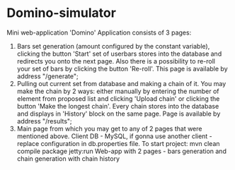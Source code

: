 # Domino-simulator
Mini web-application 'Domino'
Application consists of 3 pages:
1) Bars set generation (amount configured by the constant variable), clicking the button 'Start' set of userbars stores into the database and redirects you onto the next page. Also there is a possibility to re-roll your set of bars by clicking the button 'Re-roll'. This page is available by address "/generate";
2) Pulling out current set from database and making a chain of it. You may make the chain by 2 ways: either manually by entering the number of element from proposed list and clicking 'Upload chain' or clicking the button 'Make the longest chain'. Every chain stores into the database and displays in 'History' block on the same page. Page is available by address "/results";
3) Main page from which you may get to any of 2 pages that were mentioned above.
Client DB - MySQL, if gonna use another client - replace configuration in db.properties file.
To start project: 
mvn clean compile package jetty:run
Web-app with 2 pages - bars generation and chain generation with chain history
